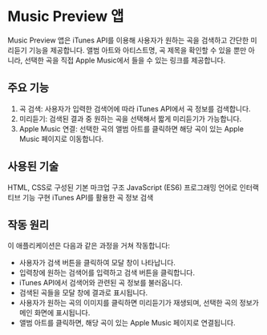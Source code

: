 # Music Preview 앱
Music Preview 앱은 iTunes API를 이용해 사용자가 원하는 곡을 검색하고 간단한 미리듣기 기능을 제공합니다. 앨범 아트와 아티스트명, 곡 제목을 확인할 수 있을 뿐만 아니라, 선택한 곡을 직접 Apple Music에서 들을 수 있는 링크를 제공합니다.

## 주요 기능
1. 곡 검색:
사용자가 입력한 검색어에 따라 iTunes API에서 곡 정보를 검색합니다.
2. 미리듣기:
검색된 결과 중 원하는 곡을 선택해서 짧게 미리듣기가 가능합니다.
3. Apple Music 연결:
선택한 곡의 앨범 아트를 클릭하면 해당 곡이 있는 Apple Music 페이지로 이동합니다.

## 사용된 기술
HTML, CSS로 구성된 기본 마크업 구조
JavaScript (ES6) 프로그래밍 언어로 인터랙티브 기능 구현
iTunes API를 활용한 곡 정보 검색
## 작동 원리
이 애플리케이션은 다음과 같은 과정을 거쳐 작동합니다:

- 사용자가 검색 버튼을 클릭하여 모달 창이 나타납니다.
- 입력창에 원하는 검색어를 입력하고 검색 버튼을 클릭합니다.
- iTunes API에서 검색어와 관련된 곡 정보를 불러옵니다.
- 검색된 곡들을 모달 창에 결과로 표시됩니다.
- 사용자가 원하는 곡의 이미지를 클릭하면 미리듣기가 재생되며, 선택한 곡의 정보가 메인 화면에 표시됩니다.
- 앨범 아트를 클릭하면, 해당 곡이 있는 Apple Music 페이지로 연결됩니다.
